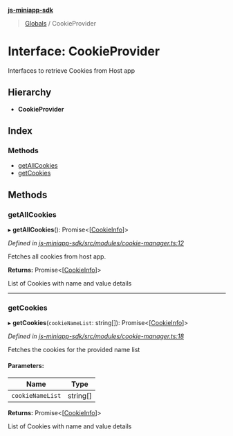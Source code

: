 **[js-miniapp-sdk](../README.md)**

> [Globals](../README.md) / CookieProvider

# Interface: CookieProvider

Interfaces to retrieve Cookies from Host app

## Hierarchy

* **CookieProvider**

## Index

### Methods

* [getAllCookies](cookieprovider.md#getallcookies)
* [getCookies](cookieprovider.md#getcookies)

## Methods

### getAllCookies

▸ **getAllCookies**(): Promise\<[[CookieInfo](cookieinfo.md)]>

*Defined in [js-miniapp-sdk/src/modules/cookie-manager.ts:12](https://github.com/rakutentech/js-miniapp/blob/4741025/js-miniapp-sdk/src/modules/cookie-manager.ts#L12)*

Fetches all cookies from host app.

**Returns:** Promise\<[[CookieInfo](cookieinfo.md)]>

List of Cookies with name and value details

___

### getCookies

▸ **getCookies**(`cookieNameList`: string[]): Promise\<[[CookieInfo](cookieinfo.md)]>

*Defined in [js-miniapp-sdk/src/modules/cookie-manager.ts:18](https://github.com/rakutentech/js-miniapp/blob/4741025/js-miniapp-sdk/src/modules/cookie-manager.ts#L18)*

Fetches the cookies for the provided name list

#### Parameters:

Name | Type |
------ | ------ |
`cookieNameList` | string[] |

**Returns:** Promise\<[[CookieInfo](cookieinfo.md)]>

List of Cookies with name and value details
